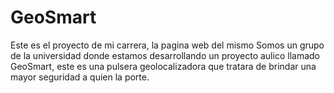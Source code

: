 # GeoSmart
Este es el proyecto de mi carrera, la pagina web del mismo
Somos un grupo de la universidad donde estamos desarrollando un proyecto aulico llamado GeoSmart, este es una pulsera geolocalizadora que tratara de brindar una mayor seguridad a quien la porte.
